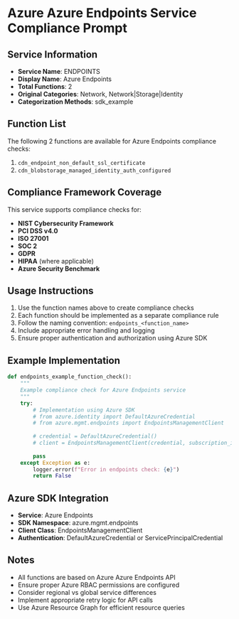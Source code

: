 # Azure Azure Endpoints Service Compliance Prompt

## Service Information
- **Service Name**: ENDPOINTS
- **Display Name**: Azure Endpoints
- **Total Functions**: 2
- **Original Categories**: Network, Network|Storage|Identity
- **Categorization Methods**: sdk_example

## Function List
The following 2 functions are available for Azure Endpoints compliance checks:

1. `cdn_endpoint_non_default_ssl_certificate`
2. `cdn_blobstorage_managed_identity_auth_configured`


## Compliance Framework Coverage
This service supports compliance checks for:
- **NIST Cybersecurity Framework**
- **PCI DSS v4.0**
- **ISO 27001**
- **SOC 2**
- **GDPR**
- **HIPAA** (where applicable)
- **Azure Security Benchmark**

## Usage Instructions
1. Use the function names above to create compliance checks
2. Each function should be implemented as a separate compliance rule
3. Follow the naming convention: `endpoints_<function_name>`
4. Include appropriate error handling and logging
5. Ensure proper authentication and authorization using Azure SDK

## Example Implementation
```python
def endpoints_example_function_check():
    """
    Example compliance check for Azure Endpoints service
    """
    try:
        # Implementation using Azure SDK
        # from azure.identity import DefaultAzureCredential
        # from azure.mgmt.endpoints import EndpointsManagementClient
        
        # credential = DefaultAzureCredential()
        # client = EndpointsManagementClient(credential, subscription_id)
        
        pass
    except Exception as e:
        logger.error(f"Error in endpoints check: {e}")
        return False
```

## Azure SDK Integration
- **Service**: Azure Endpoints
- **SDK Namespace**: azure.mgmt.endpoints
- **Client Class**: EndpointsManagementClient
- **Authentication**: DefaultAzureCredential or ServicePrincipalCredential

## Notes
- All functions are based on Azure Azure Endpoints API
- Ensure proper Azure RBAC permissions are configured
- Consider regional vs global service differences
- Implement appropriate retry logic for API calls
- Use Azure Resource Graph for efficient resource queries
